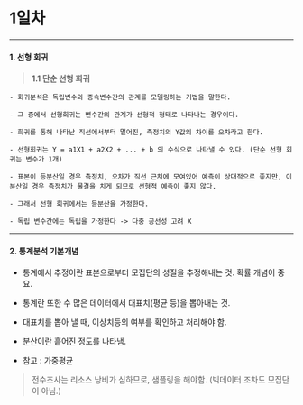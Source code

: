 # 1일차 


-----------------------


#### **1. 선형 회귀**


> **1.1 단순 선형 회귀**

```
- 회귀분석은 독립변수와 종속변수간의 관계를 모델링하는 기법을 말한다.

- 그 중에서 선형회귀는 변수간의 관계가 선형적 형태로 나타나는 경우이다.

- 회귀를 통해 나타난 직선에서부터 멀어진, 측정치의 Y값의 차이를 오차라고 한다.

- 선형회귀는 Y = a1X1 + a2X2 + ... + b 의 수식으로 나타낼 수 있다. (단순 선형 회귀는 변수가 1개)

- 표본이 등분산일 경우 측정치, 오차가 직선 근처에 모여있어 예측이 상대적으로 좋지만, 이분산일 경우 측정치가 물결을 치게 되므로 선형적 예측이 좋지 않다.

- 그래서 선형 회귀에서는 등분산을 가정한다.

- 독립 변수간에는 독립을 가정한다 -> 다중 공선성 고려 X
```



-----------------------


#### **2. 통계분석 기본개념**

- 통계에서 추정이란 표본으로부터 모집단의 성질을 추정해내는 것. 확률 개념이 중요.

- 통계란 또한 수 많은 데이터에서 대표치(평균 등)을 뽑아내는 것.

- 대표치를 뽑아 낼 때, 이상치등의 여부를 확인하고 처리해야 함.

- 분산이란 흩어진 정도를 나타냄.

- 참고 : 가중평균

> 전수조사는 리소스 낭비가 심하므로, 샘플링을 해야함. (빅데이터 조차도 모집단이 아님.)